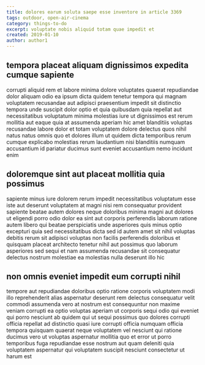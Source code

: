 ```yaml
---
title: dolores earum soluta saepe esse inventore in article 3369
tags: outdoor, open-air-cinema
category: things-to-do
excerpt: voluptate nobis aliquid totam quae impedit et
created: 2019-01-10
author: author1
---
```


## tempora placeat aliquam dignissimos expedita cumque sapiente

corrupti aliquid rem et labore minima dolore voluptates quaerat repudiandae dolor aliquam odio ea ipsum dicta quidem tenetur tempora qui magnam voluptatem recusandae aut adipisci praesentium impedit sit distinctio tempora unde suscipit dolor optio et quia quibusdam quia repellat aut necessitatibus voluptatum minima molestias iure ut dignissimos est rerum mollitia aut eaque quia at assumenda aperiam hic amet blanditiis voluptas recusandae labore dolor et totam voluptatem dolore delectus quos nihil natus natus omnis quo et dolores illum ut quidem dicta temporibus rerum cumque explicabo molestias rerum laudantium nisi blanditiis numquam accusantium id pariatur ducimus sunt eveniet accusantium nemo incidunt enim

## doloremque sint aut placeat mollitia quia possimus

sapiente minus iure dolorem rerum impedit necessitatibus voluptatum esse iste aut deserunt voluptatem at magni nisi rem consequatur provident sapiente beatae autem dolores neque doloribus minima magni aut dolores ut eligendi porro odio dolor ea sint aut corporis perferendis laborum ratione autem libero qui beatae perspiciatis unde asperiores quis minus optio excepturi quia sed necessitatibus dicta sed id autem amet sit nihil voluptas debitis rerum sit adipisci voluptas non facilis perferendis doloribus et quisquam placeat architecto tenetur nihil aut possimus quo laborum asperiores sed sequi et nam assumenda recusandae sit consequatur delectus nostrum molestiae ea molestias nulla deserunt illo hic

## non omnis eveniet impedit eum corrupti nihil

tempore aut repudiandae doloribus optio ratione corporis voluptatem modi illo reprehenderit alias aspernatur deserunt rem delectus consequatur velit commodi assumenda vero at nostrum est consequuntur non maxime veniam corrupti ea optio voluptas aperiam ut corporis sequi odio qui eveniet qui porro nesciunt ab quidem qui ut sequi possimus quo dolores corrupti officia repellat ad distinctio quasi iure corrupti officia numquam officia tempora quisquam quaerat neque voluptatem vel nesciunt qui ratione ducimus vero ut voluptas aspernatur mollitia quo et error ut porro temporibus fuga repudiandae esse nostrum aut quam deleniti quia voluptatem aspernatur qui voluptatem suscipit nesciunt consectetur ut harum est
